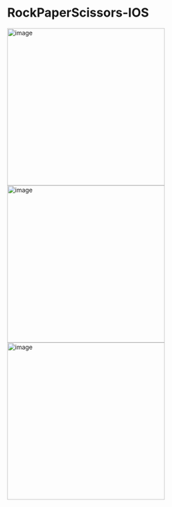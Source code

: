 # RockPaperScissors-IOS

<img width="363" alt="image" src="https://github.com/user-attachments/assets/04c61246-854f-4f72-ad0e-849ba53b00c4" />

<img width="363" alt="image" src="https://github.com/user-attachments/assets/c9ecb637-418a-4687-a8b2-2e8d6752e92a" />

<img width="363" alt="image" src="https://github.com/user-attachments/assets/9e156c17-faf2-4b99-a3ed-631bce1ff9e1" />
